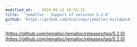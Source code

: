 ```yaml
---
modified_at:	2019-06-12 16:55:32
title:	'jemalloc - Support of versions 5.2.0'
github: 'https://github.com/Scalingo/jemalloc-buildpack'
---
```


[https://github.com/jemalloc/jemalloc/releases/tag/5.2.0](https://github.com/jemalloc/jemalloc/releases/tag/5.2.0)
